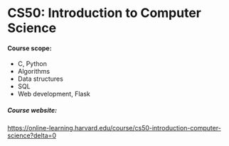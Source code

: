 # CS50: Introduction to Computer Science

#### Course scope:
* C, Python
* Algorithms
* Data structures
* SQL
* Web development, Flask

##### Course website:
https://online-learning.harvard.edu/course/cs50-introduction-computer-science?delta=0
